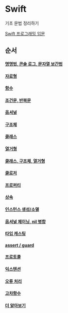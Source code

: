 # Swift 
기초 문법 정리하기

[Swift 프로그래밍 입문](https://www.edwith.org/boostcamp_ios/)



## 순서

#### [명명법, 콘솔 로그, 문자열 보간법](https://github.com/iamcho2/Swift-basic/blob/master/markdown/naming-log-string.md)

#### [자료형]()

#### [함수]()

#### [조건문, 반복문]()

#### [옵셔널]()

#### [구조체]()

#### [클래스]()

#### [열거형]()

#### [클래스, 구조체, 열거형]()

#### [클로저]()

#### [프로퍼티]()

#### [상속]()

#### [인스턴스 생성/소멸]()

#### [옵셔널 체이닝, nil 병합]()

#### [타입 캐스팅]()

#### [assert / guard]()

#### [프로토콜]()

#### [익스텐션]()

#### [오류 처리]()

#### [고차함수]()

#### [더 알아보기]()





